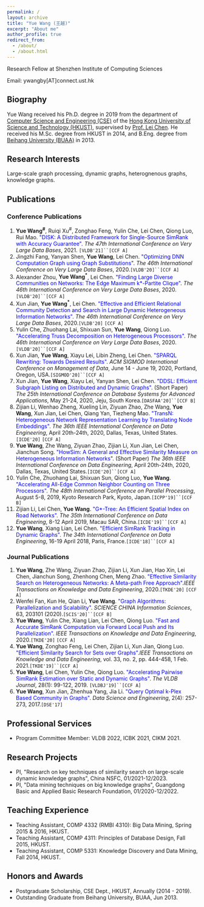 ```yaml
---
permalink: /
layout: archive
title: "Yue Wang (王越)"
excerpt: "About me"
author_profile: true
redirect_from: 
  - /about/
  - /about.html
---
```

Research Fellow at Shenzhen Institute of Computing Sciences

Email: ywangby[AT]connect.ust.hk

## Biography
Yue Wang received his Ph.D. degree in 2019
from the department of [Computer Science and Engineering (CSE)](https://www.cse.ust.hk/)
of the [Hong Kong University of Science and Technology (HKUST)](https://www.ust.hk/),
supervised by [Prof. Lei Chen](http://www.cse.ust.hk/~leichen/).
He received his M.Sc. degree from HKUST in 2014,
and B.Eng. degree from [Beihang University (BUAA)](http://ev.buaa.edu.cn/) in 2013.


## Research Interests
Large-scale graph processing, dynamic graphs, heterognenous graphs, knowledge graphs.

## Publications 
### Conference Publications
1. **Yue Wang<sup>#</sup>**, Ruiqi Xu<sup>#</sup>, Zonghao Feng, Yulin Che, Lei Chen, Qiong Luo, Rui Mao. <font color="blue">"DISK: A Distributed Framework for Single-Source SimRank with Accuracy Guarantee".</font> _The 47th International Conference on Very Large Data Bases_, 2021. `[VLDB'21]``[CCF A]`
3. Jingzhi Fang, Yanyan Shen, **Yue Wang**, Lei Chen. <font color="blue"> "Optimizing DNN Computation Graph using Graph Substitutions</font>". _The 46th International Conference on Very Large Data Bases_, 2020.`[VLDB'20]``[CCF A]`
1. Alexander Zhou, **Yue Wang<sup>*</sup>**, Lei Chen.  <font color="blue"> "Finding Large Diverse Communities on Networks: The Edge Maximum k*-Partite Clique"</font>. _The 46th International Conference on Very Large Data Bases_, 2020.`[VLDB'20]``[CCF A]`
1. Xun Jian, **Yue Wang<sup>*</sup>**, Lei Chen. <font color="blue"> "Effective and Efficient Relational Community Detection and Search in Large Dynamic Heterogeneous Information Networks"</font>. _The 46th International Conference on Very Large Data Bases_, 2020.`[VLDB'20]` `[CCF A]`
1. Yulin Che, Zhuohang Lai, Shixuan Sun, **Yue Wang**, Qiong Luo.  <font color="blue"> "Accelerating Truss Decomposition on Heterogeneous Processors"</font>. 
_The 46th International Conference on Very Large Data Bases_, 2020.`[VLDB'20]``[CCF A]`
1. Xun Jian, **Yue Wang**, Xiayu Lei, Libin Zheng, Lei Chen. <font color="blue"> "SPARQL Rewriting: Towards Desired Results"</font>. _ACM SIGMOD International Conference on Management of Data_, June 14 - June 19, 2020, Portland, Oregon, USA.`[SIGMOD'20]``[CCF A]`
1. Xun Jian, **Yue Wang**, Xiayu Lei, Yanyan Shen, Lei Chen. <font color="blue"> "DDSL: Efficient Subgraph Listing on Distributed and Dynamic Graphs"</font>. (Short Paper) _The 25th International Conference on Database Systems for Advanced Applications_, May 21-24, 2020, Jeju, South Korea.`[DASFAA'20]``[CCF B]`
1. Zijian Li, Wenhao Zheng, Xueling Lin, Ziyuan Zhao, Zhe Wang, **Yue Wang**, Xun Jian, Lei Chen, Qiang Yan, Tiezheng Mao. <font color="blue">"TransN: Heterogeneous Network Representation Learning by Translating Node Embeddings"</font>. _The 36th IEEE International Conference on Data Engineering_, April 20th-24th, 2020, Dallas, Texas, United States.`[ICDE'20]` `[CCF A]`
3. **Yue Wang**, Zhe Wang, Ziyuan Zhao, Zijian Li,  Xun Jian,  Lei Chen,  Jianchun Song. <font color="blue">"HowSim: A General and Effective Similarity Measure on Heterogeneous Information Networks</font>". (Short Paper) _The 36th IEEE International Conference on Data Engineering_, April 20th-24th, 2020, Dallas, Texas, United States.`[ICDE'20]``[CCF A]`
4.  Yulin Che, Zhuohang Lai, Shixuan Sun, Qiong Luo, **Yue Wang**.  <font color="blue">"Accelerating All-Edge Common Neighbor Counting on Three Processors"</font>. _The 48th International Conference on Parallel Processing_, August 5-8, 2019, Kyoto Research Park, Kyoto, Japan.`[ICPP'19]``[CCF B]`
5.  Zijian Li, Lei Chen, **Yue Wang**. <font color="blue">"G*-Tree: An Efficient Spatial Index on Road Networks"</font>. _The 35th International Conference on Data Engineering_, 8-12 April 2019, Macau SAR, China.`[ICDE'19]``[CCF A]`
6.  **Yue Wang**, Xiang Lian, Lei Chen. <font color="blue">"Efficient SimRank Tracking in Dynamic Graphs"</font>. _The 34th International Conference on Data Engineering_, 16-19  April 2018, Paris, France.`[ICDE'18]``[CCF A]`

### Journal Publications
1. **Yue Wang**, Zhe Wang, Ziyuan Zhao, Zijian Li, Xun Jian, Hao Xin, Lei Chen, Jianchun Song, Zhenhong Chen, Meng Zhao. <font color="blue">"Effective Similarity Search on Heterogeneous Networks: A Meta-path Free Approach"</font>._IEEE Transactions on Knowledge and Data Engineering_, 2020.`[TKDE'20]` `[CCF A]`
1. Wenfei Fan, Kun He, Qian Li, **Yue Wang**. <font color="blue">"Graph Algorithms: Parallelization and Scalability"</font>. _SCIENCE CHINA Information Sciences_, 63, 203101 (2020).`[SCIS'20]``[CCF B]`
1. **Yue Wang**, Yulin Che, Xiang Lian, Lei Chen, Qiong Luo. <font color="blue">"Fast and Accurate SimRank Computation via Forward Local Push and Its Parallelization"</font>. _IEEE Transactions on Knowledge and Data Engineering_, 2020.`[TKDE'20]` `[CCF A]`
1. **Yue Wang**, Zonghao Feng, Lei Chen, Zijian Li, Xun Jian, Qiong Luo. <font color="blue">"Efficient Similarity Search for Sets over Graphs"</font>._IEEE Transactions on Knowledge and Data Engineering_, vol. 33, no. 2, pp. 444-458, 1 Feb. 2021.`[TKDE'19]``[CCF A]`
1.  **Yue Wang**, Lei Chen, Yulin Che, Qiong Luo. <font color="blue">"Accelerating Pairwise SimRank Estimation over Static and Dynamic Graphs"</font>. _The VLDB Journal_, 28(1): 99-122, 2019. `[VLDBJ'19]``[CCF A]`
1.  **Yue Wang**, Xun Jian, Zhenhua Yang, Jia Li. <font color="blue">"Query Optimal k-Plex Based Community in Graphs"</font>. _Data Science and Engineering_, 2(4): 257-273, 2017.`[DSE'17]`


## Professional Services
- Program Committee Member: VLDB 2022, ICBK 2021, CIKM 2021.

## Research Projects
- PI, "Research on key techniques of similarity search on large-scale dynamic knowledge graphs", China NSFC, 01/2021-12/2023.
- PI, "Data mining techniques on big knowledge graphs", Guangdong Basic and Applied Basic Research Foundation, 01/2020-12/2022.


## Teaching Experience
- Teaching Assistant, COMP 4332 (RMBI 4310): Big Data Mining, Spring 2015 & 2016, HKUST.
- Teaching Assistant, COMP 4311: Principles of Database Design, Fall 2015, HKUST.
- Teaching Assistant, COMP 5331: Knowledge Discovery and Data Mining, Fall 2014, HKUST.


## Honors and Awards
- Postgraduate Scholarship, CSE Dept., HKUST, Annually (2014 - 2019).
- Outstanding Graduate from Beihang University, BUAA, Jun 2013.
